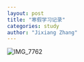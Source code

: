 ```yaml
---
layout: post
title: "寒假学习记录"
categories: study
author: "Jixiang Zhang"
---
```


![IMG_7762](https://tvax2.sinaimg.cn/large/d494c514ly1gcdots9fruj20pdcn2b2a.jpg)
